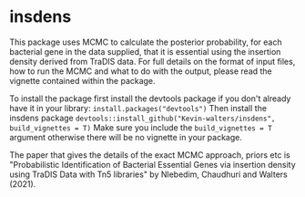 # insdens
This package uses MCMC to calculate the posterior probability, for each bacterial gene in the data supplied, that it is essential using the insertion density derived from TraDIS data.
For full details on the format of input files, how to run the MCMC and what to do with the output, please read the vignette contained within the package.

To install the package first install the devtools package if you don't already have it in your library:
`install.packages("devtools")`
Then install the insdens package
`devtools::install_github("Kevin-walters/insdens", build_vignettes = T)`
Make sure you include the `build_vignettes = T` argument otherwise there will be no vignette in your package.

The paper that gives the details of the exact MCMC approach, priors etc is "Probabilistic Identification of Bacterial Essential Genes via insertion density using TraDIS Data with Tn5 libraries" by Nlebedim, Chaudhuri and Walters (2021).    
